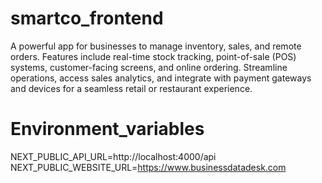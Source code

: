 # smartco_frontend

A powerful app for businesses to manage inventory, sales, and remote orders. Features include real-time stock tracking, point-of-sale (POS) systems, customer-facing screens, and online ordering. Streamline operations, access sales analytics, and integrate with payment gateways and devices for a seamless retail or restaurant experience.

# Environment_variables

NEXT_PUBLIC_API_URL=http://localhost:4000/api
NEXT_PUBLIC_WEBSITE_URL=https://www.businessdatadesk.com
